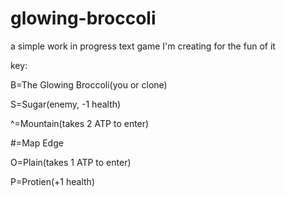 # glowing-broccoli
a simple work in progress text game I'm creating for the fun of it

key:

B=The Glowing Broccoli(you or clone)

S=Sugar(enemy, -1 health)

^=Mountain(takes 2 ATP to enter)

#=Map Edge

O=Plain(takes 1 ATP to enter)

P=Protien(+1 health)
